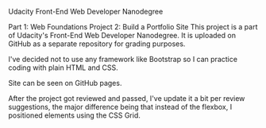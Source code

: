 Udacity Front-End Web Developer Nanodegree








Part 1: Web Foundations
Project 2: Build a Portfolio Site
This project is a part of Udacity's Front-End Web Developer Nanodegree. It is uploaded on GitHub as a separate repository for grading purposes.

I've decided not to use any framework like Bootstrap so I can practice coding with plain HTML and CSS.

Site can be seen on GitHub pages.

After the project got reviewed and passed, I've update it a bit per review suggestions, the major difference being that instead of the flexbox, I positioned elements using the CSS Grid.
